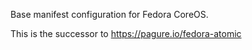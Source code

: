 Base manifest configuration for Fedora CoreOS.

This is the successor to https://pagure.io/fedora-atomic

